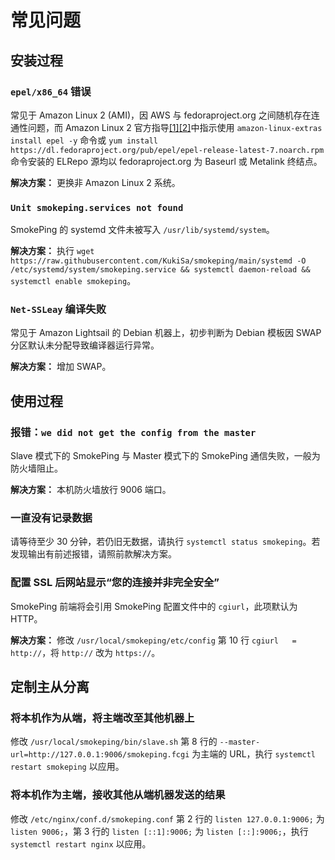 # 常见问题
## 安装过程
### `epel/x86_64` 错误
常见于 Amazon Linux 2 (AMI)，因 AWS 与 fedoraproject.org 之间随机存在连通性问题，而 Amazon Linux 2 官方指导[\[1\]](https://aws.amazon.com/cn/premiumsupport/knowledge-center/ec2-enable-epel)[\[2\]](https://docs.aws.amazon.com/AWSEC2/latest/UserGuide/add-repositories.html)中指示使用 `amazon-linux-extras install epel -y` 命令或 `yum install https://dl.fedoraproject.org/pub/epel/epel-release-latest-7.noarch.rpm` 命令安装的 ELRepo 源均以 fedoraproject.org 为 Baseurl 或 Metalink 终结点。

**解决方案：** 更换非 Amazon Linux 2 系统。

### `Unit smokeping.services not found`
SmokePing 的 systemd 文件未被写入 `/usr/lib/systemd/system`。

**解决方案：** 执行 `wget https://raw.githubusercontent.com/KukiSa/smokeping/main/systemd -O /etc/systemd/system/smokeping.service && systemctl daemon-reload && systemctl enable smokeping`。

### `Net-SSLeay` 编译失败
常见于 Amazon Lightsail 的 Debian 机器上，初步判断为 Debian 模板因 SWAP 分区默认未分配导致编译器运行异常。

**解决方案：** 增加 SWAP。

## 使用过程
### 报错：`we did not get the config from the master`
Slave 模式下的 SmokePing 与 Master 模式下的 SmokePing 通信失败，一般为防火墙阻止。

**解决方案：** 本机防火墙放行 9006 端口。

### 一直没有记录数据
请等待至少 30 分钟，若仍旧无数据，请执行 `systemctl status smokeping`。若发现输出有前述报错，请照前款解决方案。

### 配置 SSL 后网站显示“您的连接并非完全安全”
SmokePing 前端将会引用 SmokePing 配置文件中的 `cgiurl`，此项默认为 HTTP。

**解决方案：** 修改 `/usr/local/smokeping/etc/config` 第 10 行 `cgiurl   = http://`，将 `http://` 改为 `https://`。

## 定制主从分离
### 将本机作为从端，将主端改至其他机器上
修改 `/usr/local/smokeping/bin/slave.sh` 第 8 行的 `--master-url=http://127.0.0.1:9006/smokeping.fcgi` 为主端的 URL，执行 `systemctl restart smokeping` 以应用。

### 将本机作为主端，接收其他从端机器发送的结果
修改 `/etc/nginx/conf.d/smokeping.conf` 第 2 行的 `listen 127.0.0.1:9006;` 为 `listen 9006;`，第 3 行的 `listen [::1]:9006;` 为 `listen [::]:9006;`，执行 `systemctl restart nginx` 以应用。

